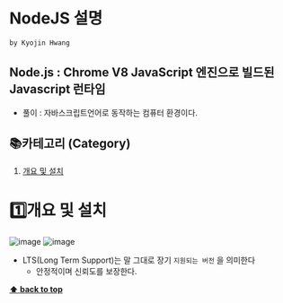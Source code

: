 # NodeJS 설명

`by Kyojin Hwang`

## Node.js : Chrome V8 JavaScript 엔진으로 빌드된 Javascript 런타임

- 풀이 : 자바스크립트언어로 동작하는 컴퓨터 환경이다.

## 📚카테고리 (Category)
1. [개요 및 설치](#개요-및-설치)

# 1️⃣개요 및 설치
![image](https://github.com/KyoJin-Hwang/front-javascript-study/assets/84490050/45911d6f-20b5-4fd1-87ad-eec51aa6981d)
![image](https://github.com/KyoJin-Hwang/front-javascript-study/assets/84490050/640570e8-029c-4209-b69c-7aa3920dd535)
- LTS(Long Term Support)는 말 그대로 장기 `지원되는 버전` 을 의미한다
    - 안정적이며 신뢰도를 보장한다.

**[⬆ back to top](#카테고리-category)**
<br/>
